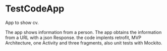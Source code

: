 # TestCodeApp
App to show cv.

The app shows information from a person. The app obtains the information from a URL with a json Response.
the code implents retrofit, MVP Architecture, one Activity and three fragments, also unit tests with Mockito.
